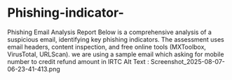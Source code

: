 # Phishing-indicator-
Phishing Email Analysis Report Below is a comprehensive analysis of a suspicious email, identifying key phishing indicators. The assessment uses email headers, content inspection, and free online tools (MXToolbox, VirusTotal, URLScan).
we are using a sample email which asking for mobile number  to credit refund amount in IRTC 
Alt Text : Screenshot_2025-08-07-06-23-41-413.png
